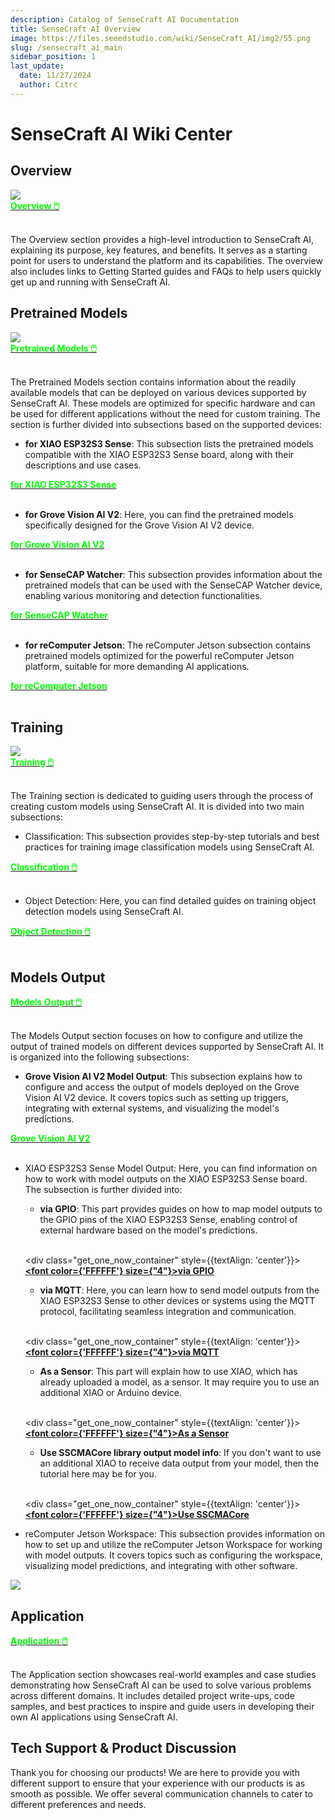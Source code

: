 ```yaml
---
description: Catalog of SenseCraft AI Documentation
title: SenseCraft AI Overview
image: https://files.seeedstudio.com/wiki/SenseCraft_AI/img2/55.png
slug: /sensecraft_ai_main
sidebar_position: 1
last_update:
  date: 11/27/2024
  author: Citrc
---
```


# SenseCraft AI Wiki Center

## Overview

<div style={{textAlign:'center'}}><img src="https://files.seeedstudio.com/wiki/SenseCraft_AI/img2/55.png" style={{width:1000, height:'auto'}}/></div>

<div class="get_one_now_container" style={{textAlign: 'center'}}>
    <a class="get_one_now_item" href="https://wiki.seeedstudio.com/sensecraft_ai_overview/">
            <strong><span><font color={'FFFFFF'} size={"4"}>Overview 🖱️</font></span></strong>
    </a>
</div><br />

The Overview section provides a high-level introduction to SenseCraft AI, explaining its purpose, key features, and benefits. It serves as a starting point for users to understand the platform and its capabilities. The overview also includes links to Getting Started guides and FAQs to help users quickly get up and running with SenseCraft AI.

## Pretrained Models

<div style={{textAlign:'center'}}><img src="https://files.seeedstudio.com/wiki/SenseCraft_AI/img2/13.png" style={{width:1000, height:'auto'}}/></div>

<div class="get_one_now_container" style={{textAlign: 'center'}}>
    <a class="get_one_now_item" href="https://wiki.seeedstudio.com/sensecraft_ai_pretrained_models_main_page/">
            <strong><span><font color={'FFFFFF'} size={"4"}>Pretrained Models 🖱️</font></span></strong>
    </a>
</div><br />

The Pretrained Models section contains information about the readily available models that can be deployed on various devices supported by SenseCraft AI. These models are optimized for specific hardware and can be used for different applications without the need for custom training. The section is further divided into subsections based on the supported devices:

- **for XIAO ESP32S3 Sense**: This subsection lists the pretrained models compatible with the XIAO ESP32S3 Sense board, along with their descriptions and use cases.

<div class="get_one_now_container" style={{textAlign: 'center'}}>
    <a class="get_one_now_item" href="https://wiki.seeedstudio.com/sensecraft_ai_pretrained_models_for_xiao/">
            <strong><span><font color={'FFFFFF'} size={"4"}>for XIAO ESP32S3 Sense</font></span></strong>
    </a>
</div><br />

- **for Grove Vision AI V2**: Here, you can find the pretrained models specifically designed for the Grove Vision AI V2 device.

<div class="get_one_now_container" style={{textAlign: 'center'}}>
    <a class="get_one_now_item" href="https://wiki.seeedstudio.com/sensecraft_ai_pretrained_models_for_grove_visionai_v2/">
            <strong><span><font color={'FFFFFF'} size={"4"}>for Grove Vision AI V2</font></span></strong>
    </a>
</div><br />


- **for SenseCAP Watcher**: This subsection provides information about the pretrained models that can be used with the SenseCAP Watcher device, enabling various monitoring and detection functionalities.

<div class="get_one_now_container" style={{textAlign: 'center'}}>
    <a class="get_one_now_item" href="https://wiki.seeedstudio.com/sensecraft_ai_pretrained_models_for_watcher/">
            <strong><span><font color={'FFFFFF'} size={"4"}>for SenseCAP Watcher</font></span></strong>
    </a>
</div><br />

- **for reComputer Jetson**: The reComputer Jetson subsection contains pretrained models optimized for the powerful reComputer Jetson platform, suitable for more demanding AI applications.

<div class="get_one_now_container" style={{textAlign: 'center'}}>
    <a class="get_one_now_item" href="https://wiki.seeedstudio.com/sensecraft_deploy_model_to_jetson/">
            <strong><span><font color={'FFFFFF'} size={"4"}>for reComputer Jetson</font></span></strong>
    </a>
</div><br />

## Training

<div style={{textAlign:'center'}}><img src="https://files.seeedstudio.com/wiki/SenseCraft_AI/img2/40.png" style={{width:1000, height:'auto'}}/></div>


<div class="get_one_now_container" style={{textAlign: 'center'}}>
    <a class="get_one_now_item" href="https://wiki.seeedstudio.com/sensecraft_ai_training_main_page/">
            <strong><span><font color={'FFFFFF'} size={"4"}>Training 🖱️</font></span></strong>
    </a>
</div><br />

The Training section is dedicated to guiding users through the process of creating custom models using SenseCraft AI. It is divided into two main subsections:

- Classification: This subsection provides step-by-step tutorials and best practices for training image classification models using SenseCraft AI.

<div class="get_one_now_container" style={{textAlign: 'center'}}>
    <a class="get_one_now_item" href="https://wiki.seeedstudio.com/sensecraft_ai_training_classification/">
            <strong><span><font color={'FFFFFF'} size={"4"}>Classification 🖱️</font></span></strong>
    </a>
</div><br />

- Object Detection: Here, you can find detailed guides on training object detection models using SenseCraft AI.

<div class="get_one_now_container" style={{textAlign: 'center'}}>
    <a class="get_one_now_item" href="https://wiki.seeedstudio.com/sensecraft_ai_training_object_detection/">
            <strong><span><font color={'FFFFFF'} size={"4"}>Object Detection 🖱️</font></span></strong>
    </a>
</div><br />

## Models Output

<div class="get_one_now_container" style={{textAlign: 'center'}}>
    <a class="get_one_now_item" href="https://wiki.seeedstudio.com/sensecraft_ai_output_main_page/">
            <strong><span><font color={'FFFFFF'} size={"4"}>Models Output 🖱️</font></span></strong>
    </a>
</div><br />

The Models Output section focuses on how to configure and utilize the output of trained models on different devices supported by SenseCraft AI. It is organized into the following subsections:

- **Grove Vision AI V2 Model Output**: This subsection explains how to configure and access the output of models deployed on the Grove Vision AI V2 device. It covers topics such as setting up triggers, integrating with external systems, and visualizing the model's predictions.

<div class="get_one_now_container" style={{textAlign: 'center'}}>
    <a class="get_one_now_item" href="https://wiki.seeedstudio.com/sensecraft_ai_output_grove_visionai/">
            <strong><span><font color={'FFFFFF'} size={"4"}>Grove Vision AI V2</font></span></strong>
    </a>
</div><br />

- XIAO ESP32S3 Sense Model Output: Here, you can find information on how to work with model outputs on the XIAO ESP32S3 Sense board. The subsection is further divided into:

  - **via GPIO**: This part provides guides on how to map model outputs to the GPIO pins of the XIAO ESP32S3 Sense, enabling control of external hardware based on the model's predictions.

  <br /><div class="get_one_now_container" style={{textAlign: 'center'}}>
    <a class="get_one_now_item" href="https://wiki.seeedstudio.com/sensecraft_ai_output_gpio_xiao/">
            <strong><span><font color={'FFFFFF'} size={"4"}>via GPIO</font></span></strong>
    </a></div><br />

  - **via MQTT**: Here, you can learn how to send model outputs from the XIAO ESP32S3 Sense to other devices or systems using the MQTT protocol, facilitating seamless integration and communication.

  <br /><div class="get_one_now_container" style={{textAlign: 'center'}}>
    <a class="get_one_now_item" href="https://wiki.seeedstudio.com/sensecraft_ai_output_mqtt_xiao/">
            <strong><span><font color={'FFFFFF'} size={"4"}>via MQTT</font></span></strong>
    </a></div><br />

  - **As a Sensor**: This part will explain how to use XIAO, which has already uploaded a model, as a sensor. It may require you to use an additional XIAO or Arduino device.

  <br /><div class="get_one_now_container" style={{textAlign: 'center'}}>
    <a class="get_one_now_item" href="https://wiki.seeedstudio.com/sensecraft_ai_output_libraries_xiao/">
            <strong><span><font color={'FFFFFF'} size={"4"}>As a Sensor</font></span></strong>
    </a></div><br />

  - **Use SSCMACore library output model info**: If you don't want to use an additional XIAO to receive data output from your model, then the tutorial here may be for you.

  <br /><div class="get_one_now_container" style={{textAlign: 'center'}}>
    <a class="get_one_now_item" href="https://wiki.seeedstudio.com/sensecraft_ai_sscmacore_library/">
            <strong><span><font color={'FFFFFF'} size={"4"}>Use SSCMACore</font></span></strong>
    </a></div><br />

- reComputer Jetson Workspace: This subsection provides information on how to set up and utilize the reComputer Jetson Workspace for working with model outputs. It covers topics such as configuring the workspace, visualizing model predictions, and integrating with other software.

<div style={{textAlign:'center'}}><img src="https://files.seeedstudio.com/wiki/SenseCraft_AI/img/video.gif" style={{width:1000, height:'auto'}}/></div>

## Application

<div class="get_one_now_container" style={{textAlign: 'center'}}>
    <a class="get_one_now_item" href="https://wiki.seeedstudio.com/sensecraft_ai_applications_main_page/">
            <strong><span><font color={'FFFFFF'} size={"4"}>Application 🖱️</font></span></strong>
    </a>
</div><br />

The Application section showcases real-world examples and case studies demonstrating how SenseCraft AI can be used to solve various problems across different domains. It includes detailed project write-ups, code samples, and best practices to inspire and guide users in developing their own AI applications using SenseCraft AI.



## Tech Support & Product Discussion

Thank you for choosing our products! We are here to provide you with different support to ensure that your experience with our products is as smooth as possible. We offer several communication channels to cater to different preferences and needs.

<div class="button_tech_support_container">
<a href="https://discord.com/invite/QqMgVwHT3X" class="button_tech_support_sensecap"></a>
<a href="https://support.sensecapmx.com/portal/en/home" class="button_tech_support_sensecap3"></a>
</div>

<div class="button_tech_support_container">
<a href="mailto:support@sensecapmx.com" class="button_tech_support_sensecap2"></a>
<a href="https://github.com/Seeed-Studio/wiki-documents/discussions/69" class="button_discussion"></a>
</div>

